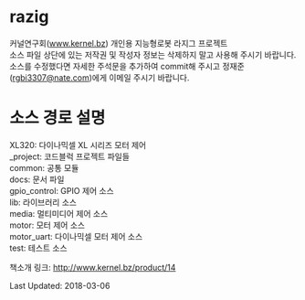 # razig
커널연구회(www.kernel.bz) 개인용 지능형로봇 라지그 프로젝트<br>
소스 파일 상단에 있는 저작권 및 작성자 정보는 삭제하지 말고 사용해 주시기 바랍니다.<br>
소스를 수정했다면 자세한 주석문을 추가하여 commit해 주시고 정재준(rgbi3307@nate.com)에게 이메일 주시기 바랍니다.<br>

# 소스 경로 설명

XL320: 다이나믹셀 XL 시리즈 모터 제어<br>
_project: 코드블럭 프로젝트 파일들<br>
common: 공통 모듈<br>
docs: 문서 파일<br>
gpio_control: GPIO 제어 소스<br>
lib: 라이브러리 소스<br>
media: 멀티미디어 제어 소스<br>
motor: 모터 제어 소스<br>
motor_uart: 다이나믹셀 모터 제어 소스<br>
test: 테스트 소스<br>

책소개 링크:
http://www.kernel.bz/product/14

Last Updated: 2018-03-06
